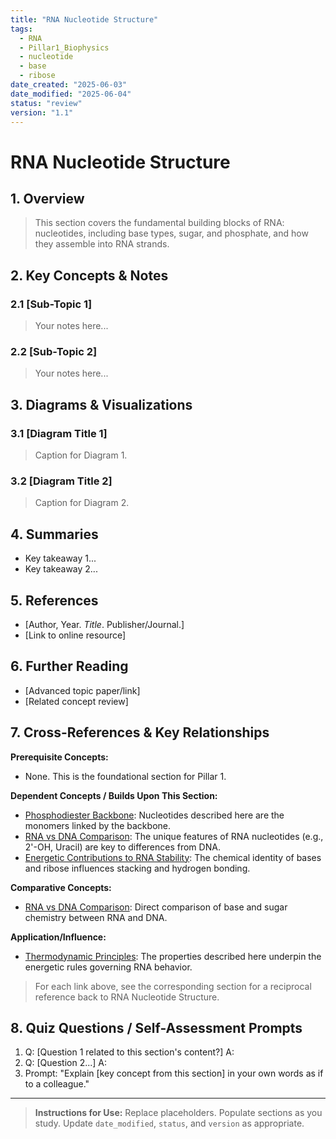```yaml
---
title: "RNA Nucleotide Structure"
tags:
  - RNA
  - Pillar1_Biophysics
  - nucleotide
  - base
  - ribose
date_created: "2025-06-03"
date_modified: "2025-06-04"
status: "review"
version: "1.1"
---
```


# RNA Nucleotide Structure

## 1. Overview
> This section covers the fundamental building blocks of RNA: nucleotides, including base types, sugar, and phosphate, and how they assemble into RNA strands.

## 2. Key Concepts & Notes

### 2.1 [Sub-Topic 1]
> Your notes here...

### 2.2 [Sub-Topic 2]
> Your notes here...

## 3. Diagrams & Visualizations

### 3.1 [Diagram Title 1]
> Caption for Diagram 1.

### 3.2 [Diagram Title 2]
> Caption for Diagram 2.

## 4. Summaries
- Key takeaway 1...
- Key takeaway 2...

## 5. References
- [Author, Year. *Title*. Publisher/Journal.]
- [Link to online resource]

## 6. Further Reading
- [Advanced topic paper/link]
- [Related concept review]

## 7. Cross-References & Key Relationships

**Prerequisite Concepts:**
- None. This is the foundational section for Pillar 1.

**Dependent Concepts / Builds Upon This Section:**
- [Phosphodiester Backbone](../2_Phosphodiester_Backbone/index.md): Nucleotides described here are the monomers linked by the backbone.
- [RNA vs DNA Comparison](../3_RNA_vs_DNA_Comparison/index.md): The unique features of RNA nucleotides (e.g., 2'-OH, Uracil) are key to differences from DNA.
- [Energetic Contributions to RNA Stability](../5_Energetic_Contributions/index.md): The chemical identity of bases and ribose influences stacking and hydrogen bonding.

**Comparative Concepts:**
- [RNA vs DNA Comparison](../3_RNA_vs_DNA_Comparison/index.md): Direct comparison of base and sugar chemistry between RNA and DNA.

**Application/Influence:**
- [Thermodynamic Principles](../4_Thermodynamic_Principles/index.md): The properties described here underpin the energetic rules governing RNA behavior.

> For each link above, see the corresponding section for a reciprocal reference back to RNA Nucleotide Structure.


## 8. Quiz Questions / Self-Assessment Prompts
1. Q: [Question 1 related to this section's content?]
   A: 
2. Q: [Question 2...]
   A:
3. Prompt: "Explain [key concept from this section] in your own words as if to a colleague."

---
> **Instructions for Use:** Replace placeholders. Populate sections as you study. Update `date_modified`, `status`, and `version` as appropriate.
